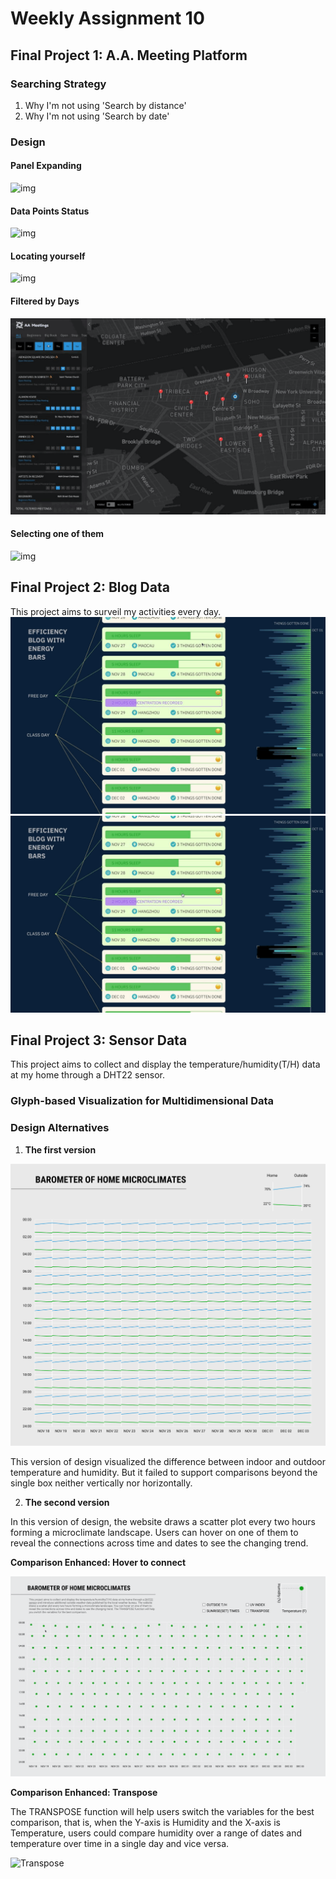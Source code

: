 # Weekly Assignment 10

## Final Project 1: A.A. Meeting Platform
### Searching Strategy
1. Why I'm not using 'Search by distance'
2. Why I'm not using 'Search by date'

### Design
#### Panel Expanding
![img](./Expand.gif)

#### Data Points Status
![img](./Show.gif)

#### Locating yourself
![img](./Magnify.gif)

#### Filtered by Days
![img](./filter.gif)

#### Selecting one of them
![img](./select.gif)

## Final Project 2: Blog Data
This project aims to surveil my activities every day.
![img](./p2-hovering.gif)
![img](./p2-expand.gif)

## Final Project 3: Sensor Data
This project aims to collect and display the temperature/humidity(T/H) data at my home through a DHT22 sensor.
### Glyph-based Visualization for Multidimensional Data
### Design Alternatives
1. **The first version**

![img](./p3-1.png)

This version of design visualized the difference between indoor and outdoor temperature and humidity. But it failed to support comparisons beyond the single box neither vertically nor horizontally.  

2. **The second version**  
 
In this version of design, the website draws a scatter plot every two hours forming a microclimate landscape. Users can hover on one of them to reveal the connections across time and dates to see the changing trend. 

**Comparison Enhanced: Hover to connect**

![Hover](./project3-2.gif)

**Comparison Enhanced: Transpose**

The TRANSPOSE function will help users switch the variables for the best comparison, that is, when the Y-axis is Humidity and the X-axis is Temperature, users could compare humidity over a range of dates and temperature over time in a single day and vice versa.

![Transpose](./project3-1.gif)